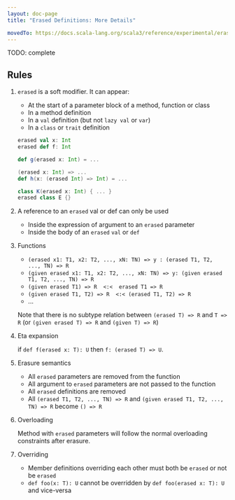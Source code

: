 ```yaml
---
layout: doc-page
title: "Erased Definitions: More Details"

movedTo: https://docs.scala-lang.org/scala3/reference/experimental/erased-defs-spec.html
---
```


TODO: complete
## Rules

1. `erased` is a soft modifier. It can appear:
   * At the start of a parameter block of a method, function or class
   * In a method definition
   * In a `val` definition (but not `lazy val` or `var`)
   * In a `class` or `trait` definition

    ```scala
    erased val x: Int
    erased def f: Int

    def g(erased x: Int) = ...

    (erased x: Int) => ...
    def h(x: (erased Int) => Int) = ...

    class K(erased x: Int) { ... }
    erased class E {}
    ```


2. A reference to an `erased` val or def can only be used
   * Inside the expression of argument to an `erased` parameter
   * Inside the body of an `erased` `val` or `def`


3. Functions
   * `(erased x1: T1, x2: T2, ..., xN: TN) => y : (erased T1, T2, ..., TN) => R`
   * `(given erased x1: T1, x2: T2, ..., xN: TN) => y: (given erased T1, T2, ..., TN) => R`
   * `(given erased T1) => R  <:<  erased T1 => R`
   * `(given erased T1, T2) => R  <:< (erased T1, T2) => R`
   *  ...

   Note that there is no subtype relation between `(erased T) => R` and `T => R` (or `(given erased T) => R` and `(given T) => R`)


4. Eta expansion

   if `def f(erased x: T): U` then `f: (erased T) => U`.


5. Erasure semantics
   * All `erased` parameters are removed from the function
   * All argument to `erased` parameters are not passed to the function
   * All `erased` definitions are removed
   * All `(erased T1, T2, ..., TN) => R` and `(given erased T1, T2, ..., TN) => R` become `() => R`


6. Overloading

   Method with `erased` parameters will follow the normal overloading constraints after erasure.


7. Overriding
   * Member definitions overriding each other must both be `erased` or not be `erased`
   * `def foo(x: T): U` cannot be overridden by `def foo(erased x: T): U` and vice-versa
